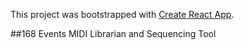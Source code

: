 This project was bootstrapped with [Create React App](https://github.com/facebook/create-react-app).

##168 Events
MIDI Librarian and Sequencing Tool

